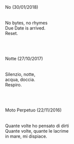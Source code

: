 No (30/01/2018)
<br /><br /><br />
No bytes, no rhymes<br />
Due Date is arrived.<br />
Reset.<br />
<br /><br /><br />

Notte (27/10/2017)
<br /><br /><br />
Silenzio, notte,<br />
acqua, doccia.<br />
Respiro.<br />
<br /><br /><br />

Moto Perpetuo (22/11/2016)
<br /><br /><br />
Quante volte ho pensato di dirti<br />
Quante volte, quante le lacrime<br />
in mare, mi dispiace.<br />
<br /><br /><br />
